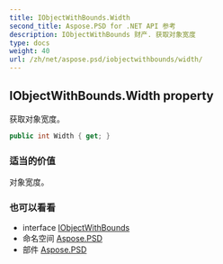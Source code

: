 ```yaml
---
title: IObjectWithBounds.Width
second_title: Aspose.PSD for .NET API 参考
description: IObjectWithBounds 财产. 获取对象宽度
type: docs
weight: 40
url: /zh/net/aspose.psd/iobjectwithbounds/width/
---
```

## IObjectWithBounds.Width property

获取对象宽度。

```csharp
public int Width { get; }
```

### 适当的价值

对象宽度。

### 也可以看看

* interface [IObjectWithBounds](../)
* 命名空间 [Aspose.PSD](../../iobjectwithbounds/)
* 部件 [Aspose.PSD](../../../)


